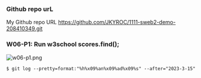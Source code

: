 ### Github repo urL
My Github repo URL
https://github.com/JKYROC/1111-sweb2-demo-208410349.git
### W06-P1: Run w3school scores.find();
![w06-p1.png](https://skhsjlwrhersyemrmkib.supabase.co/storage/v1/object/public/javascript/demo-208410349/w06-array/w06-p1.png)

```
$ git log --pretty=format:"%h%x09%an%x09%ad%x09%s" --after="2023-3-15"

```